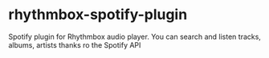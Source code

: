 # rhythmbox-spotify-plugin
Spotify plugin for Rhythmbox audio player. You can search and listen tracks, albums, artists thanks ro the Spotify API
